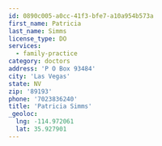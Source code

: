```yaml
---
id: 0890c005-a0cc-41f3-bfe7-a10a954b573a
first_name: Patricia
last_name: Simms
license_type: DO
services:
  - family-practice
category: doctors
address: 'P O Box 93484'
city: 'Las Vegas'
state: NV
zip: '89193'
phone: '7023836240'
title: 'Patricia Simms'
_geoloc:
  lng: -114.972061
  lat: 35.927901
---
```

